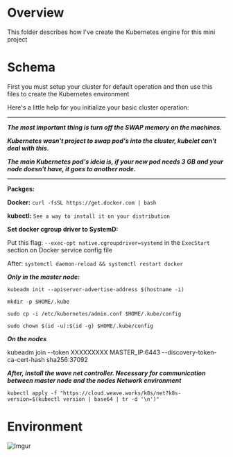 # Overview

This folder describes how I've create the Kubernetes engine for this mini project

# Schema

First you must setup your cluster for default operation and then use this files to create the Kubernetes environment

Here's a little help for you initialize your basic cluster operation:

---

***The most important thing is turn off the SWAP memory on the machines.***


***Kubernetes wasn't project to swap pod's into the cluster, kubelet can't deal with this.***


***The main Kubernetes pod's ideia is, if your new pod needs 3 GB and your node doesn't have, it goes to another node.***

---


**Packges:**

**Docker:** `curl -fsSL https://get.docker.com | bash`

**kubectl:** `See a way to install it on your distribution`

**Set docker cgroup driver to SystemD:**

Put this flag: `--exec-opt native.cgroupdriver=systemd` in the `ExecStart` section on Docker service config file

After: `systemctl daemon-reload && systemctl restart docker`

***Only in the master node:***

`kubeadm init --apiserver-advertise-address $(hostname -i)`

`mkdir -p $HOME/.kube`

`sudo cp -i /etc/kubernetes/admin.conf $HOME/.kube/config`

`sudo chown $(id -u):$(id -g) $HOME/.kube/config`

***On the nodes***

kubeadm join --token XXXXXXXXX MASTER_IP:6443 --discovery-token-ca-cert-hash sha256:37092


***After, install the wave net controller. Necessary for communication between master node and the nodes Network environment***

`kubectl apply -f "https://cloud.weave.works/k8s/net?k8s-version=$(kubectl version | base64 | tr -d '\n')"`

# Environment

![Imgur](https://i.imgur.com/QGvld6Y.jpg)
